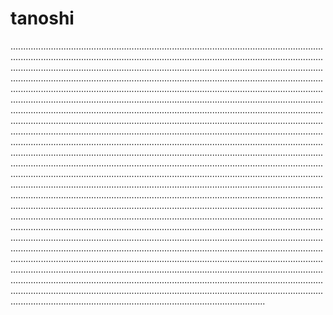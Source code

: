 # tanoshi

.....................................................................................................................................................................................................................................................................................................................................................................................................................................................................................................................................................................................................................................................................................................................................................................................................................................................................................................................................................................................................................................................................................................................................................................................................................................................................................................................................................................................................................................................................................................................................................................................................................................................................................................................................................................................................................................................................................................................................................................................................................................................................................................................................................................................................................................................................................................................................................................................................................................................................................................................................................................................................................................................................................................................................................................................................................................................................................................................................................................................................................................................................................................................................................................................................
